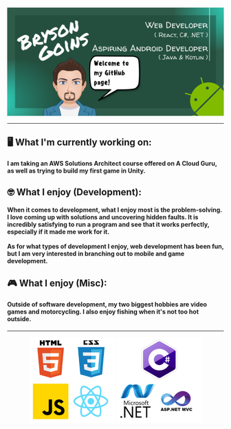 ![intro-banner](https://github.com/BrysonMG/BrysonMG/blob/main/github-banner.png)

---
<h2> 🖥️ What I'm currently working on: </h2>
<h4> I am taking an AWS Solutions Architect course offered on A Cloud Guru, as well as trying to build my first game in Unity. </h4>

<h2> 🤓 What I enjoy (Development): </h2>
<h4> When it comes to development, what I enjoy most is the problem-solving. I love coming up with solutions and uncovering hidden faults. It is incredibly satisfying to run a program and see that it works perfectly, especially if it made me work for it. 
<br><br>
  As for what types of development I enjoy, web development has been fun, but I am very interested in branching out to mobile and game development.
</h4>

<h2> 🎮 What I enjoy (Misc): </h2>
<h4> Outside of software development, my two biggest hobbies are video games and motorcycling. I also enjoy fishing when it's not too hot outside. </h4>

---

<div align="center">
  <img src="https://github.com/BrysonMG/BrysonMG/blob/main/front-end.png" />
  <img src="https://github.com/BrysonMG/BrysonMG/blob/main/back-end.png" />
</div>
<!-- <div align="center">
  <img src="https://github-readme-stats-phi-coral.vercel.app/api?username=BrysonMG&show_icons=true&theme=merko&custom_title=GitHub+Stats" />
</div> -->
